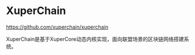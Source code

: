 # XuperChain

https://github.com/xuperchain/xuperchain

XuperChain是基于XuperCore动态内核实现，面向联盟场景的区块链网络搭建系统。

